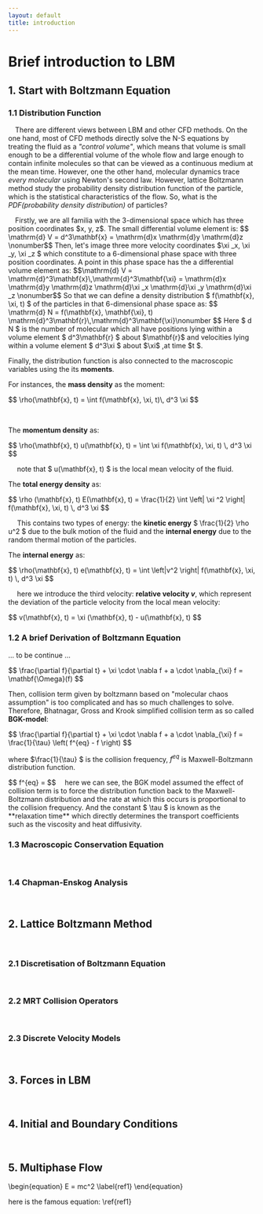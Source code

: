 ```yaml
---
layout: default
title: introduction
---
```


# Brief introduction to LBM
## 1. Start with Boltzmann Equation
### 1.1 Distribution Function


&emsp;There are different views between LBM and other CFD methods. On the one hand, most of CFD methods directly solve the N-S equations by treating the fluid as a *"control volume"*, which means that volume is small enough to be a differential volume of the whole flow and large enough to contain infinite molecules so that can be viewed as a continuous medium at the mean time. However, one the other hand, molecular dynamics trace *every molecular* using Newton's second law. However, lattice Boltzmann method study the probability density distribution function of the particle, which is the statistical characteristics of the flow. So, what is the *PDF(probability density distribution)* of particles?<br/>
<p>
&emsp;Firstly, we are all familia with the 3-dimensional space which has three position coordinates $x, y, z$. The small differential volume element is: 
$$ \mathrm{d} V = d^3\mathbf{x} = \mathrm{d}x \mathrm{d}y \mathrm{d}z \nonumber$$ 
Then, let's image three more velocity coordinates $\xi _x, \xi _y, \xi _z $ which constitute to a 6-dimensional phase space with three position coordinates. A point in this phase space has the a differential volume element as: 
$$\mathrm{d} V = \mathrm{d}^3\mathbf{x}\,\mathrm{d}^3\mathbf{\xi} = \mathrm{d}x \mathrm{d}y \mathrm{d}z \mathrm{d}\xi _x \mathrm{d}\xi _y \mathrm{d}\xi _z \nonumber$$
So that we can define a density distribution $ f(\mathbf{x}, \xi, t) $ of the particles in that 6-dimensional phase space as:
$$ \mathrm{d} N = f(\mathbf{x}, \mathbf{\xi}, t) \mathrm{d}^3\mathbf{r}\,\mathrm{d}^3\mathbf{\xi}\nonumber $$
Here $ d N $ is the number of molecular which all have positions lying within a volume element $ d^3\mathbf{r} $ about $\mathbf{r}$ and velocities lying within a volume element $ d^3\xi $ about $\xi$ ,at time $t $.<br/>

Finally, the distribution function is also connected to the macroscopic variables using the its **moments**.

For instances, the **mass density** as the moment:
<p> $$ \rho(\mathbf{x}, t) = \int f(\mathbf{x}, \xi, t)\,  d^3 \xi  $$ </p><br/>

The **momentum density** as:
<p> $$ \rho(\mathbf{x}, t) u(\mathbf{x}, t) = \int \xi f(\mathbf{x}, \xi, t) \, d^3 \xi $$ </p>
&emsp; note that $ u(\mathbf{x}, t) $ is the local mean velocity of the fluid.
<br/>

The **total energy density** as:
<p> $$ \rho (\mathbf{x}, t) E(\mathbf{x}, t) = \frac{1}{2} \int \left| \xi ^2 \right| f(\mathbf{x}, \xi, t) \, d^3 \xi $$ </p>

&emsp; This contains two types of energy: the **kinetic energy** $ \frac{1}{2} \rho u^2 $ due to the bulk motion of the fluid and the **internal energy** due to the random thermal motion of the particles.

The **internal energy** as:
<p> $$ \rho(\mathbf{x}, t) e(\mathbf{x}, t) = \int \left|v^2 \right| f(\mathbf{x}, \xi, t) \, d^3 \xi  $$ </p>

&emsp; here we introduce the third velocity: **relative velocity $v$**, which represent the deviation of the particle velocity from the local mean velocity:
<p> $$ v(\mathbf{x}, t) = \xi (\mathbf{x}, t) - u(\mathbf{x}, t) $$ </p>

### 1.2 A brief Derivation of Boltzmann Equation

... to be continue ...
<p> 
$$ \frac{\partial f}{\partial t} + \xi \cdot \nabla f  + a \cdot \nabla_{\xi} f = \mathbf{\Omega}(f) $$ </p>

Then, collision term given by boltzmann based on "molecular chaos assumption" is too complicated and has so much challenges to solve. Therefore, Bhatnagar, Gross and Krook simplified collision term as so called **BGK-model**:
<p>
$$ \frac{\partial f}{\partial t} + \xi \cdot \nabla f  + a \cdot \nabla_{\xi} f = \frac{1}{\tau} \left( f^{eq} - f \right) $$ </p>

where $\frac{1}{\tau} $ is the collision frequency, $f^{eq}$ is Maxwell-Boltzmann distribution function.
<p>
$$ f^{eq} = $$
&emsp;here we can see, the BGK model assumed the effect of collision term is to force the distribution function back to the Maxwell-Boltzmann distribution and the rate at which this occurs is proportional to the collision frequency. And the constant $ \tau $ is known as the **relaxation time** which directly determines the transport coefficients such as the viscosity and heat diffusivity. 

### 1.3 Macroscopic Conservation Equation
<br/>

### 1.4 Chapman-Enskog Analysis
<br/>

## 2. Lattice Boltzmann Method
<br/>

### 2.1 Discretisation of Boltzmann Equation
<br/>

### 2.2 MRT Collision Operators
<br/>

### 2.3 Discrete Velocity Models
<br/>

## 3. Forces in LBM
<br/>

## 4. Initial and Boundary Conditions
<br/>

## 5. Multiphase Flow


<p>


</p>




<p>
<!-- reference example -->
\begin{equation}
E = mc^2 \label{ref1}
\end{equation}

here is the famous equation: \ref{ref1}
<!-- ------------------------------------ -->
</p>
